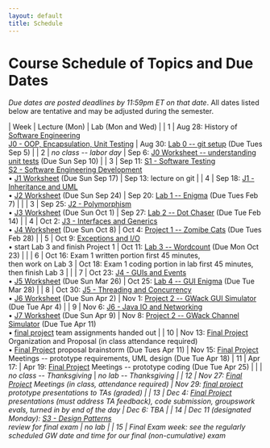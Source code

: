 ```yaml
---
layout: default
title: Schedule
---
```


# Course Schedule of Topics and Due Dates

*Due dates are posted deadlines by 11:59pm ET on that date*. All dates listed below are tentative and may be adjusted during the semester.



| Week | Lecture (Mon)                                                                                                            | Lab (Mon and Wed)                                                                                                                    |
| 1    | Aug 28: History of <a href="https://dl.acm.org/doi/pdf/10.1145/1134285.1134288">Software Engineering</a><br>[J0 - OOP, Encapsulation, Unit Testing](j/0)                                    | Aug 30: [Lab 0 -- git setup](lab/0) (Due Tues Sep 5) |
| 2    |      <i>no class -- labor day</i>           | Sep 6: [J0 Worksheet -- understanding unit tests](worksheet/j0) (Due Sun Sep 10)  |
| 3    | Sep 11: [S1 - Software Testing](j/software_testing)<br> [S2 - Software Engineering Development](j/software_engineering)<br>&bull; [J1 Worksheet](worksheet/j1) (Due Sun Sep 17)  | Sep 13: lecture on git         |
| 4    | Sep 18: [J1 - Inheritance and UML](j/1) <br>&bull; [J2 Worksheet](worksheet/j2) (Due Sun Sep 24)             | Sep 20: [Lab 1 -- Enigma](lab/1) (Due Tues Feb 7)                                                                                 |                                                                        |
| 3    | Sep 25: [J2 - Polymorphism](j/2) <br>&bull; [J3 Worksheet](worksheet/j3) (Due Sun Oct 1)    | Sep 27: [Lab 2 -- Dot Chaser](lab/2) (Due Tue Feb 14)                                                                            |
| 4    | Oct 2: [J3 - Interfaces and Generics](j/3) <br>&bull; [J4 Worksheet](worksheet/j4) (Due Sun Oct 8)  | Oct 4: [Project 1 -- Zomibe Cats](project/1) (Due Tues Feb 28)                                                                          |
| 5    | Oct 9: [Exceptions and I/O](j/exceptions)  <br>&bull; start Lab 3 and finish Project 1                                                   | Oct 11: [Lab 3 -- Wordcount](lab/3) (Due Mon Oct 23) |                                                              |
| 6    | Oct 16: Exam 1 written portion first 45 minutes,<br> then work on Lab 3 | Oct 18: Exam 1 coding portion in lab first 45 minutes, then finish Lab 3                                                                                                  |                                                                  |
| 7    | Oct 23: [J4 - GUIs and Events](j/4) <br>&bull; [J5 Worksheet](worksheet/j5) (Due Sun Mar 26)                                 | Oct 25: [Lab 4 -- GUI Enigma](lab/4) (Due Tue Mar 28)                                                                             |
| 8   | Oct 30: [J5 - Threading and Concurrency](j/5) <br>&bull; [J6 Worksheet](worksheet/j6) (Due Sun Apr 2)                      | Nov 1: [Project 2 -- GWack GUI Simulator](project/2) (Due Tue Apr 4)    |
| 9   | Nov 6: [J6 - Java IO and Networking](j/6) <br>&bull; [J7 Worksheet](worksheet/j7)  (Due Sun Apr 9)                             | Nov 8: [Project 2 -- GWack Channel Simulator](project/2) (Due Tue Apr 11) <br>&bull; [final project](project/3) team assignments handed out                                                             |
| 10   | Nov 13: [Final Project](project/3) Organization and Proposal (in class attendance required) <br>&bull; [Final Project](project/3) proposal brainstorm  (Due Tues Apr 11)                        | Nov 15: [Final Project](project/3) Meetings -- prototype requirements, UML design (Due Tue Apr 18)
| 11   | Apr 17:             | Apr 19: [Final Project](project/3) Meetings -- prototype coding (Due Tue Apr 25)                                                                    |
|      | <i>no class -- Thanksgiving</i> | <i>no lab -- Thanksgiving |
| 12   | Nov 27:  [Final Project](project/3) Meetings (in class, attendance required)                                                                                         |  Nov 29: [final project](project/3) prototype presentations to TAs (graded)                                                                                                                         | 
| 13   | Dec 4:  [Final Project](project/3) presentations (must address TA feedback), code submission, groupswork evals, turned in by end of the day                                                             | Dec 6: TBA                                                                                                                             |
|  14  | Dec 11 (designated Monday): [S3 - Design Patterns](j/design) <br> review for final exam                                                                          | <i>no lab</i>                                                                                                                             |
|  15  | Final Exam week:  see the regularly scheduled GW date and time for our final (non-cumulative) exam   








